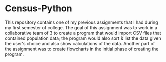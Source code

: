 # Census-Python
This repository contains one of my previous assignments that I had during my first semester of college. The goal of this assignment was to work in a collaborative team of 3 to create a program that would import CSV files that contained population data; the program would also sort &amp; list the data given the user's choice and also show calculations of the data. Another part of the assignment was to create flowcharts in the initial phase of creating the program. 
